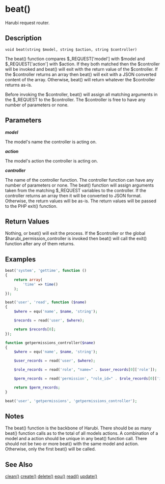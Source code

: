 beat()
======

Harubi request router.

## Description

```
void beat(string $model, string $action, string $controller)
```

The beat() function compares $_REQUEST['model'] with $model and $_REQUEST['action'] with $action. If they both matched then the $controller will be invoked and beat() will exit with the return value of the $controller. If the $controller returns an array then beat() will exit with a JSON converted content of the array. Otherwise, beat() will return whatever the $controller returns as-is.

Before invoking the $controller, beat() will assign all matching arguments in the $_REQUEST to the $controller. The $controller is free to have any number of parameters or none.

## Parameters

***model***

The model's name the controller is acting on. 

***action***

The model's action the controller is acting on.

***controller***

The name of the controller function. The controller function can have any number of parameters or none. The beat() function will assign arguments taken from the matching $_REQUEST variables to the controller. If the controller returns an array then it will be converted to JSON format. Otherwise, the return values will be as-is. The return values will be passed to the PHP exit() function.

## Return Values

Nothing, or beat() will exit the process. If the $controller or the global $harubi_permission_controller is invoked then beat() will call the exit() function after any of them returns.

## Examples

```php
beat('system', 'gettime', function ()
{	
	return array(
		'time' => time()
	);
});
```

```php
beat('user', 'read', function ($name)
{	
	$where = equ('name', $name, 'string');

	$records = read('user', $where);

	return $records[0];
});
```

```php
function getpermissions_controller($name)
{
	$where = equ('name', $name, 'string');

	$user_records = read('user', $where);

	$role_records = read('role', "name=" . $user_records[0]['role']);

	$perm_records = read('permission', "role_id=" . $role_records[0]['id']);

	return $perm_records;
}

beat('user', 'getpermissions', 'getpermissions_controller');
```

## Notes

The beat() function is the backbone of Harubi. There should be as many beat() function calls as to the total of all models actions. A combination of a model and a action should be unique in any beat() function call. There should not be two or more beat() with the same model and action. Otherwise, only the first beat() will be called.

## See Also

[clean()](clean.md)
[create()](create.md)
[delete()](delete.md)
[equ()](equ.md)
[read()](read.md)
[update()](update.md)

